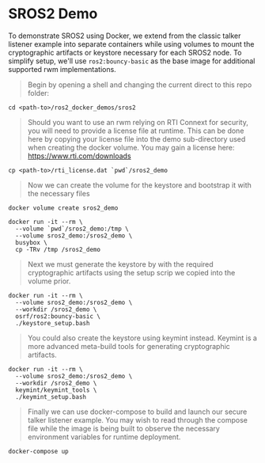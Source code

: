 # SROS2 Demo

To demonstrate SROS2 using Docker, we extend from the classic talker listener example into separate containers while using volumes to mount the cryptographic artifacts or keystore necessary for each SROS2 node. To simplify setup, we'll use `ros2:bouncy-basic` as the base image for additional supported rwm implementations.

> Begin by opening a shell and changing the current direct to this repo folder:

```
cd <path-to>/ros2_docker_demos/sros2
```

> Should you want to use an rwm relying on RTI Connext for security, you will need to provide a license file at runtime. This can be done here by copying your license file into the demo sub-directory used when creating the docker volume. You may gain a license here:
https://www.rti.com/downloads

```
cp <path-to>/rti_license.dat `pwd`/sros2_demo
```

> Now we can create the volume for the keystore and bootstrap it with the necessary files

```
docker volume create sros2_demo

docker run -it --rm \
  --volume `pwd`/sros2_demo:/tmp \
  --volume sros2_demo:/sros2_demo \
  busybox \
  cp -TRv /tmp /sros2_demo
```

> Next we must generate the keystore by with the required cryptographic artifacts using the setup scrip we copied into the volume prior.

```
docker run -it --rm \
  --volume sros2_demo:/sros2_demo \
  --workdir /sros2_demo \
  osrf/ros2:bouncy-basic \
  ./keystore_setup.bash
```

> You could also create the keystore using keymint instead. Keymint is a more advanced meta-build tools for generating cryptographic artifacts.

```
docker run -it --rm \
  --volume sros2_demo:/sros2_demo \
  --workdir /sros2_demo \
  keymint/keymint_tools \
  ./keymint_setup.bash
```

> Finally we can use docker-compose to build and launch our secure talker listener example. You may wish to read through the compose file while the image is being built to observe the necessary environment variables for runtime deployment.

```
docker-compose up
```
